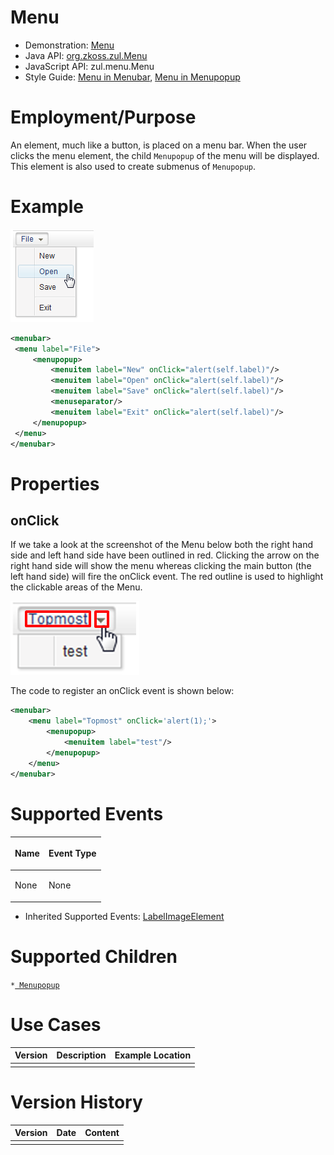 

# Menu

- Demonstration: [Menu](http://www.zkoss.org/zkdemo/menu)
- Java API: [org.zkoss.zul.Menu](https://www.zkoss.org/javadoc/latest/zk/org/zkoss/zul/Menu.html)
- JavaScript API: <javadoc directory="jsdoc">zul.menu.Menu</javadoc>
- Style Guide: [ Menu in Menubar]({{site.baseurl}}/zk_style_customization_guide/xul_component_specification/menubar/menu_in_menubar),
  [ Menu in Menupopup]({{site.baseurl}}/zk_style_customization_guide/xul_component_specification/menupopup/menu_in_menupopup)

# Employment/Purpose

An element, much like a button, is placed on a menu bar. When the user
clicks the menu element, the child `Menupopup` of the menu will be
displayed. This element is also used to create submenus of `Menupopup`.

# Example

![](/zk_component_ref/images/ZKComRef_Menu.png)

```xml
<menubar>
 <menu label="File">
     <menupopup>
         <menuitem label="New" onClick="alert(self.label)"/>
         <menuitem label="Open" onClick="alert(self.label)"/>
         <menuitem label="Save" onClick="alert(self.label)"/>
         <menuseparator/>
         <menuitem label="Exit" onClick="alert(self.label)"/>
     </menupopup>
 </menu>
</menubar>
```

# Properties

## onClick

If we take a look at the screenshot of the Menu below both the right
hand side and left hand side have been outlined in red. Clicking the
arrow on the right hand side will show the menu whereas clicking the
main button (the left hand side) will fire the onClick event. The red
outline is used to highlight the clickable areas of the Menu.

![](/zk_component_ref/images/ZKComRef_Menu_onClick.png)

The code to register an onClick event is shown below:

```xml
<menubar>
    <menu label="Topmost" onClick='alert(1);'>
        <menupopup>
            <menuitem label="test"/>
        </menupopup>
    </menu>
</menubar>
```

# Supported Events

<table>
<thead>
<tr class="header">
<th><center>
<p>Name</p>
</center></th>
<th><center>
<p>Event Type</p>
</center></th>
</tr>
</thead>
<tbody>
<tr class="odd">
<td><p>None</p></td>
<td><p>None</p></td>
</tr>
</tbody>
</table>

- Inherited Supported Events: [ LabelImageElement]({{site.baseurl}}/zk_component_ref/base_components/labelimageelement#Supported_Events)

# Supported Children

`*`[` Menupopup`]({{site.baseurl}}/zk_component_ref/essential_components/menu/menupopup)

# Use Cases

| Version | Description | Example Location |
|---------|-------------|------------------|
|         |             |                  |

# Version History



| Version | Date | Content |
|---------|------|---------|
|         |      |         |


